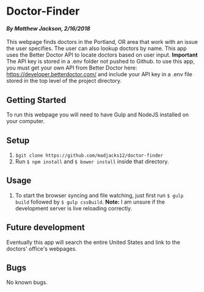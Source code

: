 # Doctor-Finder
#### _By Matthew Jackson, 2/16/2018_

This webpage finds doctors in the Portland, OR area that work with an issue the user specifies. The user can also lookup doctors by name. This app uses the Better Doctor API to locate doctors based on user input.
**Important**
The API key is stored in a .env folder not pushed to Github. to use this app, you must get your own API from Better Doctor here: https://developer.betterdoctor.com/ and include your API key in a .env file stored in the top level of the project directory.

## Getting Started

To run this webpage you will need to have Gulp and NodeJS installed on your computer.

## Setup

1. `$git clone https://github.com/madjacks12/doctor-finder`
2. Run `$ npm install` and `$ bower install` inside that directory.

## Usage
1. To start the browser syncing and file watching, just first run `$ gulp build` followed by  `$ gulp cssBuild`.
**Note:** I am unsure if the development server is live reloading correctly.

## Future development
Eventually this app will search the entire United States and link to the doctors' office's webpages.

## Bugs

No known bugs.
